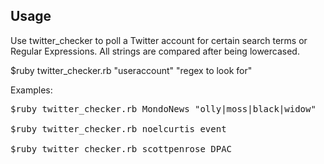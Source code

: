 ## Usage

Use twitter_checker to poll a Twitter account for certain search terms or Regular Expressions. All strings are compared after being lowercased.

$ruby twitter_checker.rb "useraccount" "regex to look for"

Examples:
<pre>
$ruby twitter_checker.rb MondoNews "olly|moss|black|widow"

$ruby twitter_checker.rb noelcurtis event

$ruby twitter_checker.rb scottpenrose DPAC
</pre>